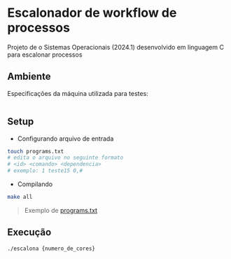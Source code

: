 # Escalonador de workflow de processos
Projeto de o Sistemas Operacionais (2024.1) desenvolvido em linguagem C para escalonar processos

## Ambiente
Especificações da máquina utilizada para testes:

```
```

## Setup
- Configurando arquivo de entrada
```sh
touch programs.txt
# edita o arquivo no seguinte formato
# <id> <comando> <dependencia>
# exemplo: 1 teste15 0,#
```
- Compilando
```sh
make all
```

> Exemplo de [programs.txt](./programs.txt)

## Execução

```sh
./escalona {numero_de_cores}
```

